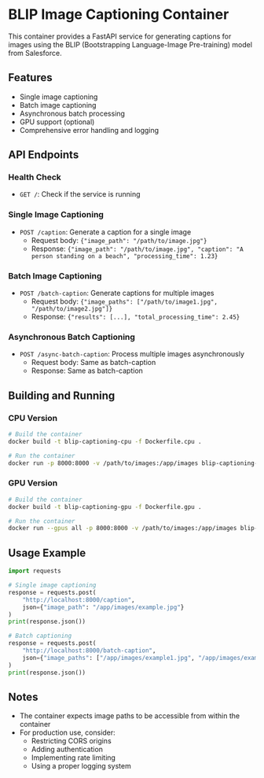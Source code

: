 # BLIP Image Captioning Container

This container provides a FastAPI service for generating captions for images using the BLIP (Bootstrapping Language-Image Pre-training) model from Salesforce.

## Features

- Single image captioning
- Batch image captioning
- Asynchronous batch processing
- GPU support (optional)
- Comprehensive error handling and logging

## API Endpoints

### Health Check
- `GET /`: Check if the service is running

### Single Image Captioning
- `POST /caption`: Generate a caption for a single image
  - Request body: `{"image_path": "/path/to/image.jpg"}`
  - Response: `{"image_path": "/path/to/image.jpg", "caption": "A person standing on a beach", "processing_time": 1.23}`

### Batch Image Captioning
- `POST /batch-caption`: Generate captions for multiple images
  - Request body: `{"image_paths": ["/path/to/image1.jpg", "/path/to/image2.jpg"]}`
  - Response: `{"results": [...], "total_processing_time": 2.45}`

### Asynchronous Batch Captioning
- `POST /async-batch-caption`: Process multiple images asynchronously
  - Request body: Same as batch-caption
  - Response: Same as batch-caption

## Building and Running

### CPU Version
```bash
# Build the container
docker build -t blip-captioning-cpu -f Dockerfile.cpu .

# Run the container
docker run -p 8000:8000 -v /path/to/images:/app/images blip-captioning-cpu
```

### GPU Version
```bash
# Build the container
docker build -t blip-captioning-gpu -f Dockerfile.gpu .

# Run the container
docker run --gpus all -p 8000:8000 -v /path/to/images:/app/images blip-captioning-gpu
```

## Usage Example

```python
import requests

# Single image captioning
response = requests.post(
    "http://localhost:8000/caption",
    json={"image_path": "/app/images/example.jpg"}
)
print(response.json())

# Batch captioning
response = requests.post(
    "http://localhost:8000/batch-caption",
    json={"image_paths": ["/app/images/example1.jpg", "/app/images/example2.jpg"]}
)
print(response.json())
```

## Notes

- The container expects image paths to be accessible from within the container
- For production use, consider:
  - Restricting CORS origins
  - Adding authentication
  - Implementing rate limiting
  - Using a proper logging system 